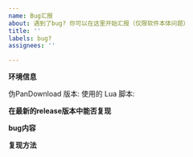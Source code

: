 ```yaml
---
name: Bug汇报
about: 遇到了bug? 你可以在这里开始汇报（仅限软件本体问题）
title: ''
labels: bug?
assignees: ''

---
```


<!--

！请不要删除此处内容！

在您发布此Issue前, 请您花一点时间查看下面几条指引🔽

1: ❗ | 确定没有相同问题的ISSUE已被提出. (教程: https://github.com/PanDownload-Fix/PanDownload-Fix/issues/1)
2: 🌎| 请准确填写环境信息.
3: ❔ | 请提供提供出现问题前后至少 10 秒的完整日志内容。请自行删除日志内存在的个人信息及敏感内容。


注: 如果您不知道如何有效、精准地表述，我们建议您先阅读《提问的智慧》
(链接: https://github.com/ryanhanwu/How-To-Ask-Questions-The-Smart-Way/blob/main/README-zh_CN.md)

请确保您已经仔细阅读此教程，并勾选下方的确认框。(将 [ ] 修改为 [x])
--------
- [ ] 我已经仔细阅读上述教程和"提问前需知 [图+文]": https://github.com/PanDownload-Fix/PanDownload-Fix/issues/1
- [ ] 我已知晓并同意，如果我不遵循以下格式提交 Issue，或者我使用的并非最新版本，或者我没有提供足够的环境信息，则我的 Issue 可能会被无条件自动关闭和锁定。
- [ ] 我已知晓并同意，我仅需要把选项前的 [ ] 替换为 [x]。如果我删除、修改这些复选框的其他部分，或是在 x 之前或之后留了空格，则我的 Issue 可能会被无条件自动关闭和锁定。
- [ ] 我已知晓并同意，此处仅用于汇报程序中存在的问题。若这个 Issue 是关于其他非程序本身问题或是新功能需求，则我的 Issue 可能会被无条件自动关闭和锁定。（这些问题应当在 Discussion 板块提出。）
--------
-->

**环境信息**
<!-- 请根据实际使用环境修改以下信息。请勿删除或留空。 -->
伪PanDownload 版本: 
使用的 Lua 脚本: 

**在最新的release版本中能否复现**

**bug内容**
<!-- 请在这里详细描述bug的内容 -->

**复现方法**
<!-- 请在这里分步骤的描述如何复现这个bug -->
